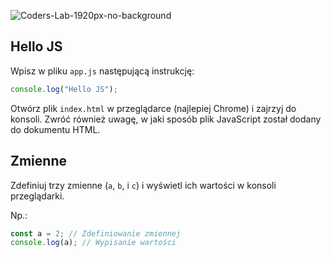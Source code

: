 ![Coders-Lab-1920px-no-background](https://user-images.githubusercontent.com/30623667/104709387-2b7ac180-571f-11eb-9b94-517aa6d501c9.png)



## Hello JS

Wpisz w pliku `app.js` następującą instrukcję:

```js
console.log("Hello JS");
```

Otwórz plik `index.html` w przeglądarce (najlepiej Chrome) i zajrzyj do konsoli. Zwróć również uwagę, w jaki sposób plik JavaScript został dodany do dokumentu HTML.



## Zmienne

Zdefiniuj trzy zmienne (`a`, `b`, i `c`) i wyświetl ich wartości w konsoli przeglądarki.

Np.:

```js
const a = 2; // Zdefiniowanie zmiennej
console.log(a); // Wypisanie wartości
```